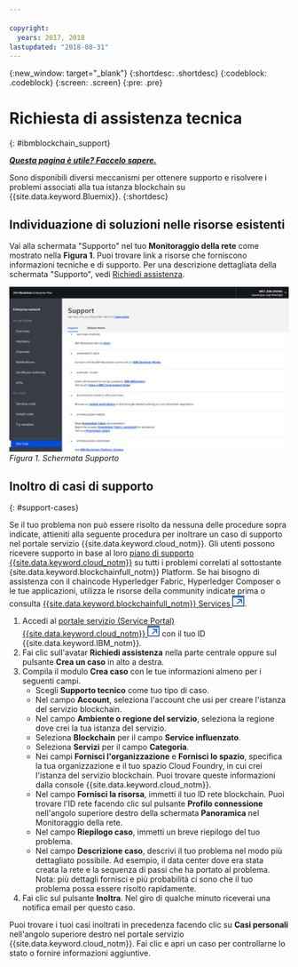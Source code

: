 ```yaml
---

copyright:
  years: 2017, 2018
lastupdated: "2018-08-31"
---
```


{:new_window: target="_blank"}
{:shortdesc: .shortdesc}
{:codeblock: .codeblock}
{:screen: .screen}
{:pre: .pre}


# Richiesta di assistenza tecnica
{: #ibmblockchain_support}


***[Questa pagina è utile? Faccelo sapere.](https://www.surveygizmo.com/s3/4501493/IBM-Blockchain-Documentation)***


Sono disponibili diversi meccanismi per ottenere supporto e risolvere i problemi associati alla tua istanza blockchain su {{site.data.keyword.Bluemix}}.
{:shortdesc}


## Individuazione di soluzioni nelle risorse esistenti

Vai alla schermata "Supporto" nel tuo **Monitoraggio della rete** come mostrato nella **Figura 1**. Puoi trovare link a risorse che forniscono informazioni tecniche e di supporto. Per una descrizione dettagliata della schermata "Supporto", vedi [Richiedi assistenza](v10_dashboard.html#support).

![Schermata Supporto](images/support.png "Schermata Supporto")
*Figura 1. Schermata Supporto*


## Inoltro di casi di supporto
{: #support-cases}

Se il tuo problema non può essere risolto da nessuna delle procedure sopra indicate, attieniti alla seguente procedura per inoltrare un caso di supporto nel portale servizio {{site.data.keyword.cloud_notm}}. Gli utenti possono ricevere supporto in base al loro [piano di supporto {{site.data.keyword.cloud_notm}}](https://console.bluemix.net/docs/get-support/index.html#support-plans) su tutti i problemi correlati al sottostante {site.data.keyword.blockchainfull_notm}} Platform. Se hai bisogno di assistenza con il chaincode Hyperledger Fabric, Hyperledger Composer o le tue applicazioni, utilizza le risorse della community indicate prima o consulta [{{site.data.keyword.blockchainfull_notm}} Services ![Icona link esterno](images/external_link.svg "Icona link esterno")](https://www.ibm.com/blockchain/services).

1. Accedi al [portale servizio (Service Portal) {{site.data.keyword.cloud_notm}} ![Icona link esterno](images/external_link.svg "Icona link esterno")](https://ibm.biz/ibmcloudsupport) con il tuo ID {{site.data.keyword.IBM_notm}}.
2. Fai clic sull'avatar **Richiedi assistenza** nella parte centrale oppure sul pulsante **Crea un caso** in alto a destra.
3. Compila il modulo **Crea caso** con le tue informazioni almeno per i seguenti campi.  
    - Scegli **Supporto tecnico** come tuo tipo di caso.
    - Nel campo **Account**, seleziona l'account che usi per creare l'istanza del servizio blockchain.
    - Nel campo **Ambiente o regione del servizio**, seleziona la regione dove crei la tua istanza del servizio.
    - Seleziona **Blockchain** per il campo **Service influenzato**.
    - Seleziona **Servizi** per il campo **Categoria**.
    - Nei campi **Fornisci l'organizzazione** e **Fornisci lo spazio**, specifica la tua organizzazione e il tuo spazio Cloud Foundry, in cui crei l'istanza del servizio blockchain.  Puoi trovare queste informazioni dalla console {{site.data.keyword.cloud_notm}}.
    - Nel campo **Fornisci la risorsa**, immetti il tuo ID rete blockchain. Puoi trovare l'ID rete facendo clic sul pulsante **Profilo connessione** nell'angolo superiore destro della schermata **Panoramica** nel Monitoraggio della rete.
    - Nel campo **Riepilogo caso**, immetti un breve riepilogo del tuo problema.
    - Nel campo **Descrizione caso**, descrivi il tuo problema nel modo più dettagliato possibile.  Ad esempio, il data center dove era stata creata la rete e la sequenza di passi che ha portato al problema.  Nota: più dettagli fornisci e più probabilità ci sono che il tuo problema possa essere risolto rapidamente.
4. Fai clic sul pulsante **Inoltra**.  Nel giro di qualche minuto riceverai una notifica email per questo caso.


Puoi trovare i tuoi casi inoltrati in precedenza facendo clic su **Casi personali** nell'angolo superiore destro nel portale servizio {{site.data.keyword.cloud_notm}}.  Fai clic e apri un caso per controllarne lo stato o fornire informazioni aggiuntive.
